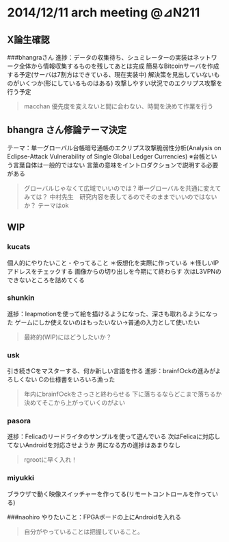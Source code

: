 # 2014/12/11 arch meeting @⊿N211
## X論生確認
###bhangraさん
進捗：データの収集待ち、シュミレーターの実装はネットワーク全体から情報収集するものを残してあとは完成
簡易なBitcoinサーバを作成する予定(サーバは7割方はできている、現在実装中)
解決策を見出していないものがいくつか(形にしているものはある)
攻撃しやすい状況でのエクリプス攻撃を行う予定
>macchan 優先度を変えないと間に合わない、時間を決めて作業を行う

## bhangra さん修論テーマ決定
テーマ：単一グローバル台帳暗号通帳のエクリプス攻撃脆弱性分析(Analysis on Eclipse-Attack Vulnerability of Single Global Ledger Currencies)
※台帳という言葉自体は一般的ではない
言葉の意味をイントロダクションで説明する必要がある
>グローバルじゃなくて広域でいいのでは？単一グローバルを共通に変えてみては？
中村先生　研究内容を表してるのでそのままでいいのではないか？
テーマはok

## WIP
### kucats
個人的にやりたいこと・やってること
＊仮想化を実際に作っている
＊怪しいIPアドレスをチェックする
画像からの切り出しを今期にて終わらす
次はL3VPNのできないところを詰めてくる

### shunkin
進捗：leapmotionを使って絵を描けるようになった、深さも取れるようになった
ゲームにしか使えないのはもったいない→普通の入力として使いたい
>最終的(WIP)にはどうしたいか？ 

### usk
引き続きCをマスターする、何か新しい言語を作る
進捗：brainf○ckの進みがよろしくない
Cの仕様書をいろいろ漁った
>年内にbrainf○ckをさっさと終わらせる
下に落ちるならどこまで落ちるか決めてそこから上がっていくのがよい

### pasora
進捗：Felicaのリードライタのサンプルを使って遊んでいる
次はFelicaに対応してないAndroidを対応させようか
男になる方の進捗はあまりなし
>rgrootに早く入れ！

### miyukki
ブラウザで動く映像スイッチャーを作ってる(リモートコントロールを作っている)

###naohiro
やりたいこと：FPGAボードの上にAndroidを入れる
>自分がやっていることは把握していること。
